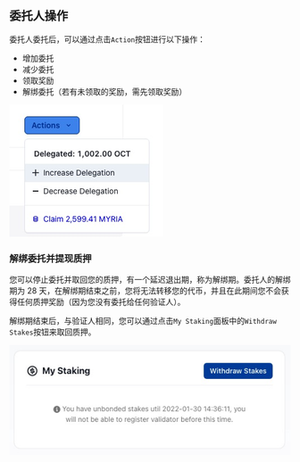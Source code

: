## 委托人操作

委托人委托后，可以通过点击`Action`按钮进行以下操作：

* 增加委托
* 减少委托
* 领取奖励
* 解绑委托（若有未领取的奖励，需先领取奖励）

![委托人操作](../../maintain/delegator_action.jpg)

### 解绑委托并提现质押

您可以停止委托并取回您的质押，有一个延迟退出期，称为解绑期。委托人的解绑期为 28 天，在解绑期结束之前，您将无法转移您的代币，并且在此期间您不会获得任何质押奖励（因为您没有委托给任何验证人）。

解绑期结束后，与验证人相同，您可以通过点击`My Staking`面板中的`Withdraw Stakes`按钮来取回质押。

![withdraw stakes](../../maintain/withdraw_stakes.jpg)